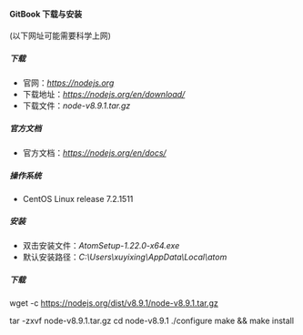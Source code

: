 
#### GitBook 下载与安装

(以下网址可能需要科学上网)

##### 下载
* 官网：*https://nodejs.org*
* 下载地址：*https://nodejs.org/en/download/*
* 下载文件：*node-v8.9.1.tar.gz*

##### 官方文档
* 官方文档：*https://nodejs.org/en/docs/*

##### 操作系统
* CentOS Linux release 7.2.1511

##### 安装
* 双击安装文件：*AtomSetup-1.22.0-x64.exe*
* 默认安装路径：*C:\Users\xuyixing\AppData\Local\atom*





##### 下载





wget -c https://nodejs.org/dist/v8.9.1/node-v8.9.1.tar.gz

tar -zxvf node-v8.9.1.tar.gz
cd node-v8.9.1
./configure
make && make install
